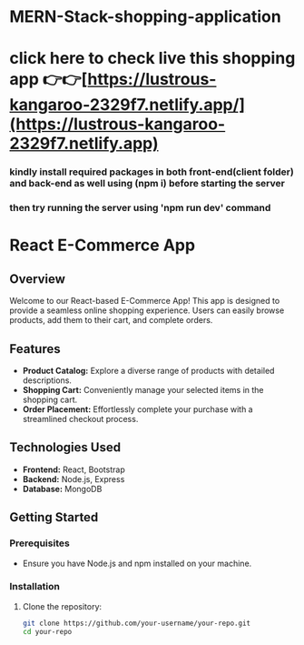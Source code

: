 # MERN-Stack-shopping-application
# click here to check live this shopping app 👉👉[https://lustrous-kangaroo-2329f7.netlify.app/](https://lustrous-kangaroo-2329f7.netlify.app)

### kindly install required packages in both front-end(client folder) and back-end as well using (npm i) before starting the server
### then try running the server using 'npm run dev' command

# React E-Commerce App

## Overview

Welcome to our React-based E-Commerce App! This app is designed to provide a seamless online shopping experience. Users can easily browse products, add them to their cart, and complete orders.

## Features

- **Product Catalog:** Explore a diverse range of products with detailed descriptions.
- **Shopping Cart:** Conveniently manage your selected items in the shopping cart.
- **Order Placement:** Effortlessly complete your purchase with a streamlined checkout process.

## Technologies Used

- **Frontend:** React, Bootstrap
- **Backend:** Node.js, Express
- **Database:** MongoDB

## Getting Started

### Prerequisites

- Ensure you have Node.js and npm installed on your machine.

### Installation

1. Clone the repository:
   ```bash
   git clone https://github.com/your-username/your-repo.git
   cd your-repo

